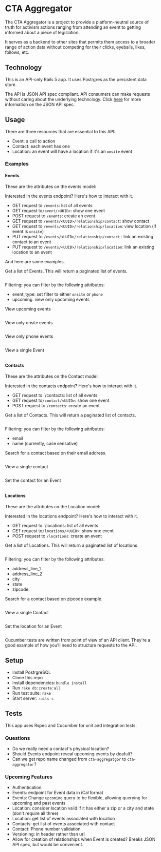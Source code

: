 # CTA Aggregator

The CTA Aggregator is a project to provide a platform-neutral source of truth
for activism actions ranging from attending an event to getting informed about
a piece of legislation.

It serves as a backend to other sites that permits them access to a broader 
range of action data without competing for their clicks, eyeballs, likes, 
follows, etc. 

## Technology

This is an API-only Rails 5 app.  It uses Postrgres as the persistent data 
store.

The API is JSON API spec compliant.  API consumers can make requests without
caring about the underlying technology.  Click [here](http://jsonapi.org/) 
for more information on the JSON API spec.

## Usage

There are three resources that are essential to this API:
* Event: a call to action
* Contact: each event has one
* Location: an event will have a location if it's an `onsite` event


### Examples

#### Events
These are the attributes on the events model:


Interested in the events endpoint? Here's how to interact with  it.

* GET request to `/events`: list of all events
* GET request to`/event/<UUID>`: show one event
* POST request to `/events`: create an event
* GET request to `/events/<UUID>/relationship/contact`: show contact
* GET request to `/events/<UUID>/relationship/location`: view location (if event is `onsite`)
* PUT request to `/events/<UUID>/relationship/contact` : link an existing contact to an event
* PUT request to `/events/<UUID>/relationship/location`: link an existing location to an event

And here are some examples.

Get a list of Events. This will return a paginated list of events. 
```

```

Filtering: you can filter by the following attributes:
* event_type: set filter to either `onsite` or `phone`
* upcoming: view only upcoming events

View upcoming events
```

```

View only onsite events
```

```

View only phone events
```

```

View a single Event
```

```

#### Contacts

These are the attributes on the Contact model:


Interested in the contacts endpoint? Here's how to interact with  it.
* GET request to `/contacts: list of all events 
* GET request to`/contact/<UUID>`: show one event
* POST request to `/contacts`: create an event

Get a list of Contacts. This will return a paginated list of contacts. 
```

```

Filtering: you can filter by the following attributes:
* email
* name (currently, case sensative)

Search for a contact based on their email address.
```

```

View a single contact

```

```

Set the contact for an Event
```

```

#### Locations

These are the attributes on the Location model:


Interested in the locations endpoint? Here's how to interact with  it.
* GET request to `/locations: list of all events 
* GET request to`/locations/<UUID>`: show one event
* POST request to `/locations`: create an event

Get a list of Locations. This will return a paginated list of locations. 
```

```

Filtering: you can filter by the following attributes:
* address_line_1
* address_line_2
* city
* state
* zipcode.

Search for a contact based on zipcode example.

```

```

View a single Contact

```

```

Set the location for an Event
```

```

Cucumber tests are written from point of view of an API client.  They're a
good example of how you'll need to structure requests to the API.


## Setup

* Install PostrgreSQL
* Clone this repo
* Install dependencies: `bundle install`
* Run `rake db:create:all`
* Run test suite: `rake`
* Start server: `rails s`

## Tests

This app uses Rspec and Cucumber for unit and integration tests.

### Questions
 * Do we really need a contact's physical location?
 * Should Events endpoint reveal upcoming events by deafult?
 * Can we get repo name changed from `cta-aggregatgor` to `cta-aggregator`?

### Upcoming Features
* Authentication
* Events: endpoint for Event data in iCal format
* Events: Change `upcoming` query to be flexible, allowing querying for upcoming and past events
* Location: consider location valid if it has either a zip or a city and state (don't require all three)
* Location: get list of events associated with location
* Contacts: get list of events associated with contact
* Contact: Phone number validation
* Versioning: in header rather than url
* Allow for creation of relationships when Event is created? Breaks JSON API spec, but would be convenient.
